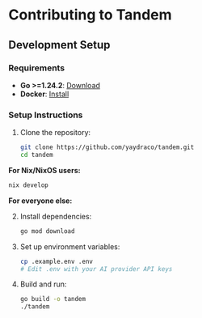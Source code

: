 # Contributing to Tandem

## Development Setup

### Requirements

- **Go >=1.24.2**: [Download](https://golang.org/dl/)
- **Docker**: [Install](https://docs.docker.com/get-docker/)

### Setup Instructions

1. Clone the repository:
   ```bash
   git clone https://github.com/yaydraco/tandem.git
   cd tandem
   ```

**For Nix/NixOS users:**
```bash
nix develop
```

**For everyone else:**

2. Install dependencies:
   ```bash
   go mod download
   ```

3. Set up environment variables:
   ```bash
   cp .example.env .env
   # Edit .env with your AI provider API keys
   ```

4. Build and run:
   ```bash
   go build -o tandem
   ./tandem
   ```